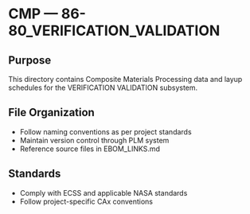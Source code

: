# CMP — 86-80_VERIFICATION_VALIDATION

## Purpose

This directory contains Composite Materials Processing data and layup schedules for the VERIFICATION VALIDATION subsystem.

## File Organization

- Follow naming conventions as per project standards
- Maintain version control through PLM system
- Reference source files in EBOM_LINKS.md

## Standards

- Comply with ECSS and applicable NASA standards
- Follow project-specific CAx conventions
